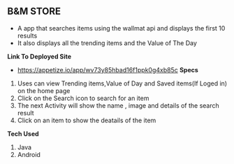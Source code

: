 ## B&M STORE
* A app that searches items using the wallmat api and displays the first 10 results
* It also displays all the trending items and the Value of The Day


**Link To Deployed Site**
* https://appetize.io/app/wv73y85hbad16f1ppk0g4xb85c
**Specs**
1. Uses can view Trending items,Value of Day and Saved items(If Loged in) on the home page
2. Click on the Search icon to search for an item
3. The next Activity will show the name , image and details of the search result
4. Click on an item to show the deatails of the item


**Tech Used**
1. Java
2. Android